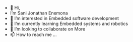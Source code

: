 - 👋 Hi, 
- I’m Sani Jonathan Enemona
- 👀 I’m interested in Embedded software development
- 🌱 I’m currently learning Embedded systems and robotics
- 💞️ I’m looking to collaborate on More
- 📫 How to reach me ...

<!---
sanidevelop/sanidevelop is a ✨ special ✨ repository because its `README.md` (this file) appears on your GitHub profile.
You can click the Preview link to take a look at your changes.
--->
